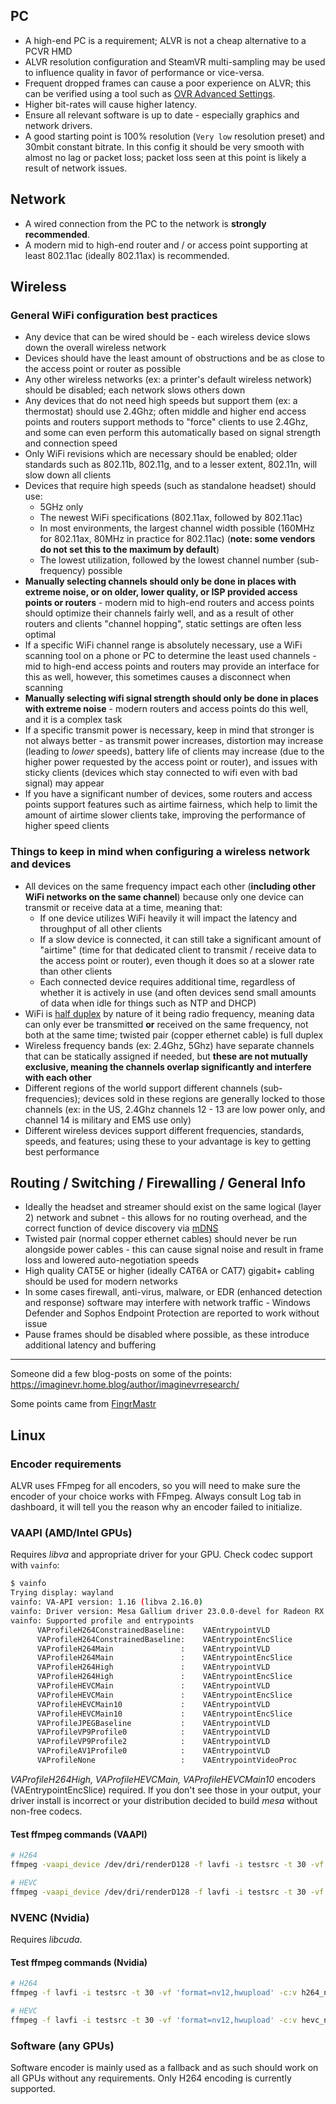 ## PC

- A high-end PC is a requirement; ALVR is not a cheap alternative to a PCVR HMD
- ALVR resolution configuration and SteamVR multi-sampling may be used to influence quality in favor of performance or vice-versa.
- Frequent dropped frames can cause a poor experience on ALVR; this can be verified using a tool such as [OVR Advanced Settings](https://github.com/OpenVR-Advanced-Settings/OpenVR-AdvancedSettings).
- Higher bit-rates will cause higher latency.
- Ensure all relevant software is up to date - especially graphics and network drivers.
- A good starting point is 100% resolution (`Very low` resolution preset) and 30mbit constant bitrate. In this config it should be very smooth with almost no lag or packet loss; packet loss seen at this point is likely a result of network issues.

## Network

- A wired connection from the PC to the network is **strongly recommended**.
- A modern mid to high-end router and / or access point supporting at least 802.11ac (ideally 802.11ax) is recommended.

## Wireless

### General WiFi configuration best practices

- Any device that can be wired should be - each wireless device slows down the overall wireless network
- Devices should have the least amount of obstructions and be as close to the access point or router as possible
- Any other wireless networks (ex: a printer's default wireless network) should be disabled; each network slows others down
- Any devices that do not need high speeds but support them (ex: a thermostat) should use 2.4Ghz; often middle and higher end access points and routers support methods to "force" clients to use 2.4Ghz, and some can even perform this automatically based on signal strength and connection speed
- Only WiFi revisions which are necessary should be enabled; older standards such as 802.11b, 802.11g, and to a lesser extent, 802.11n, will slow down all clients
- Devices that require high speeds (such as standalone headset) should use:
  - 5GHz only
  - The newest WiFi specifications (802.11ax, followed by 802.11ac)
  - In most environments, the largest channel width possible (160MHz for 802.11ax, 80MHz in practice for 802.11ac) (**note: some vendors do not set this to the maximum by default**)
  - The lowest utilization, followed by the lowest channel number (sub-frequency) possible
- **Manually selecting channels should only be done in places with extreme noise, or on older, lower quality, or ISP provided access points or routers** - modern mid to high-end routers and access points should optimize their channels fairly well, and as a result of other routers and clients "channel hopping", static settings are often less optimal
- If a specific WiFi channel range is absolutely necessary, use a WiFi scanning tool on a phone or PC to determine the least used channels - mid to high-end access points and routers may provide an interface for this as well, however, this sometimes causes a disconnect when scanning
- **Manually selecting wifi signal strength should only be done in places with extreme noise** - modern routers and access points do this well, and it is a complex task
- If a specific transmit power is necessary, keep in mind that stronger is not always better - as transmit power increases, distortion may increase (leading to *lower* speeds), battery life of clients may increase (due to the higher power requested by the access point or router), and issues with sticky clients (devices which stay connected to wifi even with bad signal) may appear
- If you have a significant number of devices, some routers and access points support features such as airtime fairness, which help to limit the amount of airtime slower clients take, improving the performance of higher speed clients

### Things to keep in mind when configuring a wireless network and devices

- All devices on the same frequency impact each other (**including other WiFi networks on the same channel**) because only one device can transmit or receive data at a time, meaning that:
  - If one device utilizes WiFi heavily it will impact the latency and throughput of all other clients
  - If a slow device is connected, it can still take a significant amount of "airtime" (time for that dedicated client to transmit / receive data to the access point or router), even though it does so at a slower rate than other clients
  - Each connected device requires additional time, regardless of whether it is actively in use (and often devices send small amounts of data when idle for things such as NTP and DHCP)
- WiFi is [half duplex](https://en.wikipedia.org/wiki/Duplex_(telecommunications)#Half_duplex) by nature of it being radio frequency, meaning data can only ever be transmitted **or** received on the same frequency, not both at the same time; twisted pair (copper ethernet cable) is full duplex
- Wireless frequency bands (ex: 2.4Ghz, 5Ghz) have separate channels that can be statically assigned if needed, but **these are not mutually exclusive, meaning the channels overlap significantly and interfere with each other**
- Different regions of the world support different channels (sub-frequencies); devices sold in these regions are generally locked to those channels (ex: in the US, 2.4Ghz channels 12 - 13 are low power only, and channel 14 is military and EMS use only)
- Different wireless devices support different frequencies, standards, speeds, and features; using these to your advantage is key to getting best performance

## Routing / Switching / Firewalling / General Info

- Ideally the headset and streamer should exist on the same logical (layer 2) network and subnet - this allows for no routing overhead, and the correct function of device discovery via [mDNS](https://en.wikipedia.org/wiki/Multicast_DNS)
- Twisted pair (normal copper ethernet cables) should never be run alongside power cables - this can cause signal noise and result in frame loss and lowered auto-negotiation speeds
- High quality CAT5E or higher (ideally CAT6A or CAT7) gigabit+ cabling should be used for modern networks
- In some cases firewall, anti-virus, malware, or EDR (enhanced detection and response) software may interfere with network traffic - Windows Defender and Sophos Endpoint Protection are reported to work without issue
- Pause frames should be disabled where possible, as these introduce additional latency and buffering

***

Someone did a few blog-posts on some of the points:
<https://imaginevr.home.blog/author/imaginevrresearch/>

Some points came from [FingrMastr](https://github.com/FingrMastr)

## Linux

### Encoder requirements

ALVR uses FFmpeg for all encoders, so you will need to make sure the encoder of your choice works with FFmpeg.
Always consult Log tab in dashboard, it will tell you the reason why an encoder failed to initialize.

### VAAPI (AMD/Intel GPUs)

Requires *libva* and appropriate driver for your GPU. Check codec support with `vainfo`:

```sh
$ vainfo                                                                                                                                                                       130 ↵ !10090
Trying display: wayland
vainfo: VA-API version: 1.16 (libva 2.16.0)
vainfo: Driver version: Mesa Gallium driver 23.0.0-devel for Radeon RX 7900 XTX (gfx1100, LLVM 16.0.0, DRM 3.49, 6.1.1-zen1-1-zen)
vainfo: Supported profile and entrypoints
      VAProfileH264ConstrainedBaseline:    VAEntrypointVLD
      VAProfileH264ConstrainedBaseline:    VAEntrypointEncSlice
      VAProfileH264Main               :    VAEntrypointVLD
      VAProfileH264Main               :    VAEntrypointEncSlice
      VAProfileH264High               :    VAEntrypointVLD
      VAProfileH264High               :    VAEntrypointEncSlice
      VAProfileHEVCMain               :    VAEntrypointVLD
      VAProfileHEVCMain               :    VAEntrypointEncSlice
      VAProfileHEVCMain10             :    VAEntrypointVLD
      VAProfileHEVCMain10             :    VAEntrypointEncSlice
      VAProfileJPEGBaseline           :    VAEntrypointVLD
      VAProfileVP9Profile0            :    VAEntrypointVLD
      VAProfileVP9Profile2            :    VAEntrypointVLD
      VAProfileAV1Profile0            :    VAEntrypointVLD
      VAProfileNone                   :    VAEntrypointVideoProc
```

*VAProfileH264High, VAProfileHEVCMain, VAProfileHEVCMain10* encoders (VAEntrypointEncSlice) required. If you don't see those
in your output, your driver install is incorrect or your distribution decided to build *mesa* without non-free codecs.

#### Test ffmpeg commands (VAAPI)

```sh
# H264
ffmpeg -vaapi_device /dev/dri/renderD128 -f lavfi -i testsrc -t 30 -vf 'format=nv12,hwupload' -c:v h264_vaapi vaapi-h264.mp4

# HEVC
ffmpeg -vaapi_device /dev/dri/renderD128 -f lavfi -i testsrc -t 30 -vf 'format=nv12,hwupload' -c:v hevc_vaapi vaapi-hevc.mp4
```

### NVENC (Nvidia)

Requires *libcuda*.

#### Test ffmpeg commands (Nvidia)

```sh
# H264
ffmpeg -f lavfi -i testsrc -t 30 -vf 'format=nv12,hwupload' -c:v h264_nvenc nvenc-h264.mp4

# HEVC
ffmpeg -f lavfi -i testsrc -t 30 -vf 'format=nv12,hwupload' -c:v hevc_nvenc nvenc-hevc.mp4
```

### Software (any GPUs)

Software encoder is mainly used as a fallback and as such should work on all GPUs without any requirements.
Only H264 encoding is currently supported.
